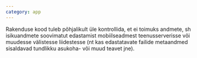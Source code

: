 ```yaml
---
category: app
---
```

Rakenduse kood tuleb põhjalikult üle kontrollida, et ei toimuks andmete, sh
isikuandmete soovimatut edastamist mobiilseadmest teenusserverisse või muudesse
välistesse liidestesse (nt kas edastatavate failide metaandmed sisaldavad
tundlikku asukoha- või muud teavet jne).
